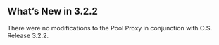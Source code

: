 ## What’s New in 3.2.2

There were no modifications to the Pool Proxy in conjunction with O.S. Release 3.2.2.
